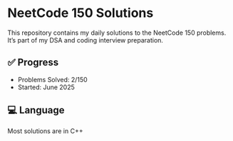# NeetCode 150 Solutions

This repository contains my daily solutions to the NeetCode 150 problems.  
It’s part of my DSA and coding interview preparation.

## ✅ Progress
- Problems Solved: 2/150
- Started: June 2025

## 💻 Language
Most solutions are in C++
